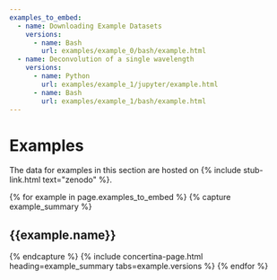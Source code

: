 ```yaml
---
examples_to_embed:
  - name: Downloading Example Datasets
    versions:
      - name: Bash
        url: examples/example_0/bash/example.html
  - name: Deconvolution of a single wavelength
    versions:
      - name: Python
        url: examples/example_1/jupyter/example.html
      - name: Bash
        url: examples/example_1/bash/example.html
---
```



# Examples #

The data for examples in this section are hosted on {% include stub-link.html text="zenodo" %}.

{% for example in page.examples_to_embed %}
{% capture example_summary %}
<h2>{{example.name}}</h2>
{% endcapture %}
{% include concertina-page.html heading=example_summary tabs=example.versions %}
{% endfor %}
